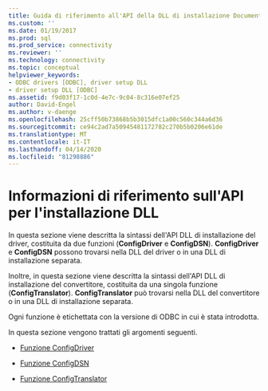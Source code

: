 ```yaml
---
title: Guida di riferimento all'API della DLL di installazione Documenti Microsoft
ms.custom: ''
ms.date: 01/19/2017
ms.prod: sql
ms.prod_service: connectivity
ms.reviewer: ''
ms.technology: connectivity
ms.topic: conceptual
helpviewer_keywords:
- ODBC drivers [ODBC], driver setup DLL
- driver setup DLL [ODBC]
ms.assetid: f9d03f17-1c0d-4e7c-9c04-8c316e07ef25
author: David-Engel
ms.author: v-daenge
ms.openlocfilehash: 25cff50b73868b5b3015dfc1a00c560c344a6d36
ms.sourcegitcommit: ce94c2ad7a50945481172782c270b5b0206e61de
ms.translationtype: MT
ms.contentlocale: it-IT
ms.lasthandoff: 04/14/2020
ms.locfileid: "81298886"
---
```

# <a name="setup-dll-api-reference"></a>Informazioni di riferimento sull'API per l'installazione DLL
In questa sezione viene descritta la sintassi dell'API DLL di installazione del driver, costituita da due funzioni (**ConfigDriver** e **ConfigDSN**). **ConfigDriver** e **ConfigDSN** possono trovarsi nella DLL del driver o in una DLL di installazione separata.  
  
 Inoltre, in questa sezione viene descritta la sintassi dell'API DLL di installazione del convertitore, costituita da una singola funzione (**ConfigTranslator**). **ConfigTranslator** può trovarsi nella DLL del convertitore o in una DLL di installazione separata.  
  
 Ogni funzione è etichettata con la versione di ODBC in cui è stata introdotta.  
  
 In questa sezione vengono trattati gli argomenti seguenti.  
  
-   [Funzione ConfigDriver](../../../odbc/reference/syntax/configdriver-function.md)  
  
-   [Funzione ConfigDSN](../../../odbc/reference/syntax/configdsn-function.md)  
  
-   [Funzione ConfigTranslator](../../../odbc/reference/syntax/configtranslator-function.md)
